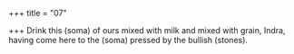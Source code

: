+++
title = "07"

+++
Drink this (soma) of ours mixed with milk and mixed with grain, Indra, having come here to the (soma) pressed by the bullish (stones).  